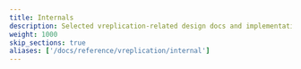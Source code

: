 ```yaml
---
title: Internals
description: Selected vreplication-related design docs and implementation details
weight: 1000
skip_sections: true
aliases: ['/docs/reference/vreplication/internal']
---
```


